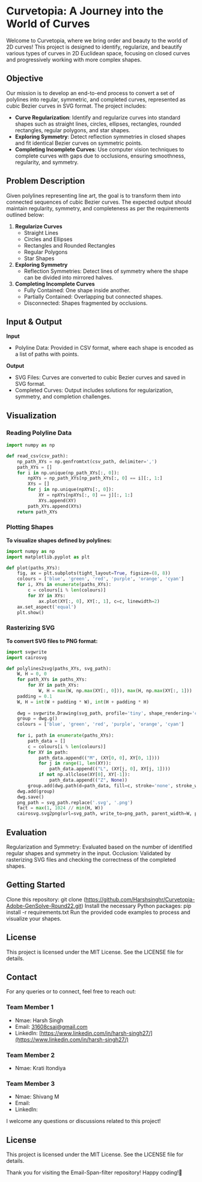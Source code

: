 # Curvetopia: A Journey into the World of Curves

Welcome to Curvetopia, where we bring order and beauty to the world of 2D curves! This project is designed to identify, regularize, and beautify various types of curves in 2D Euclidean space, focusing on closed curves and progressively working with more complex shapes.

## Objective

Our mission is to develop an end-to-end process to convert a set of polylines into regular, symmetric, and completed curves, represented as cubic Bezier curves in SVG format. The project includes:

- **Curve Regularization**: Identify and regularize curves into standard shapes such as straight lines, circles, ellipses, rectangles, rounded rectangles, regular polygons, and star shapes.
- **Exploring Symmetry**: Detect reflection symmetries in closed shapes and fit identical Bezier curves on symmetric points.
- **Completing Incomplete Curves**: Use computer vision techniques to complete curves with gaps due to occlusions, ensuring smoothness, regularity, and symmetry.

## Problem Description

Given polylines representing line art, the goal is to transform them into connected sequences of cubic Bezier curves. The expected output should maintain regularity, symmetry, and completeness as per the requirements outlined below:

1. **Regularize Curves**
    - Straight Lines
    - Circles and Ellipses
    - Rectangles and Rounded Rectangles
    - Regular Polygons
    - Star Shapes
2. **Exploring Symmetry**
    - Reflection Symmetries: Detect lines of symmetry where the shape can be divided into mirrored halves.
3. **Completing Incomplete Curves**
    - Fully Contained: One shape inside another.
    - Partially Contained: Overlapping but connected shapes.
    - Disconnected: Shapes fragmented by occlusions.

## Input & Output

**Input**
- Polyline Data: Provided in CSV format, where each shape is encoded as a list of paths with points.

**Output**
- SVG Files: Curves are converted to cubic Bezier curves and saved in SVG format.
- Completed Curves: Output includes solutions for regularization, symmetry, and completion challenges.

## Visualization

### Reading Polyline Data

```python
import numpy as np

def read_csv(csv_path):
    np_path_XYs = np.genfromtxt(csv_path, delimiter=',')
    path_XYs = []
    for i in np.unique(np_path_XYs[:, 0]):
        npXYs = np_path_XYs[np_path_XYs[:, 0] == i][:, 1:]
        XYs = []
        for j in np.unique(npXYs[:, 0]):
            XY = npXYs[npXYs[:, 0] == j][:, 1:]
            XYs.append(XY)
        path_XYs.append(XYs)
    return path_XYs
```
### Plotting Shapes
**To visualize shapes defined by polylines:**
```python
import numpy as np
import matplotlib.pyplot as plt

def plot(paths_XYs):
    fig, ax = plt.subplots(tight_layout=True, figsize=(8, 8))
    colours = ['blue', 'green', 'red', 'purple', 'orange', 'cyan']
    for i, XYs in enumerate(paths_XYs):
        c = colours[i % len(colours)]
        for XY in XYs:
            ax.plot(XY[:, 0], XY[:, 1], c=c, linewidth=2)
    ax.set_aspect('equal')
    plt.show()
```
### Rasterizing SVG
**To convert SVG files to PNG format:**
```python
import svgwrite
import cairosvg

def polylines2svg(paths_XYs, svg_path):
    W, H = 0, 0
    for path_XYs in paths_XYs:
        for XY in path_XYs:
            W, H = max(W, np.max(XY[:, 0])), max(H, np.max(XY[:, 1]))
    padding = 0.1
    W, H = int(W + padding * W), int(H + padding * H)
    
    dwg = svgwrite.Drawing(svg_path, profile='tiny', shape_rendering='crispEdges')
    group = dwg.g()
    colours = ['blue', 'green', 'red', 'purple', 'orange', 'cyan']
    
    for i, path in enumerate(paths_XYs):
        path_data = []
        c = colours[i % len(colours)]
        for XY in path:
            path_data.append(("M", (XY[0, 0], XY[0, 1])))
            for j in range(1, len(XY)):
                path_data.append(("L", (XY[j, 0], XY[j, 1])))
            if not np.allclose(XY[0], XY[-1]):
                path_data.append(("Z", None))
        group.add(dwg.path(d=path_data, fill=c, stroke='none', stroke_width=2))
    dwg.add(group)
    dwg.save()
    png_path = svg_path.replace('.svg', '.png')
    fact = max(1, 1024 // min(H, W))
    cairosvg.svg2png(url=svg_path, write_to=png_path, parent_width=W, parent_height=H, output_width=fact*W, output_height=fact*H, background_color='white')
```
## Evaluation
Regularization and Symmetry: Evaluated based on the number of identified regular shapes and symmetry in the input.
Occlusion: Validated by rasterizing SVG files and checking the correctness of the completed shapes.

## Getting Started
Clone this repository:
git clone (https://github.com/Harshsinghr/Curvetopia-Adobe-GenSolve-Round22.git)
Install the necessary Python packages:
pip install -r requirements.txt
Run the provided code examples to process and visualize your shapes.

## License
This project is licensed under the MIT License. See the LICENSE file for details.

## Contact
For any queries or to connect, feel free to reach out:
### Team Member 1
- Nmae: Harsh Singh
- Email: 31608csai@gmail.com
- LinkedIn: [https://www.linkedin.com/in/harsh-singh27/](https://www.linkedin.com/in/harsh-singh27/)

### Team Member 2
- Nmae: Krati Itondiya

### Team Member 3
- Nmae: Shivang M
- Email:
- LinkedIn:

I welcome any questions or discussions related to this project!

## License
This project is licensed under the MIT License. See the LICENSE file for details.


Thank you for visiting the Email-Span-filter repository! Happy coding!🎉
